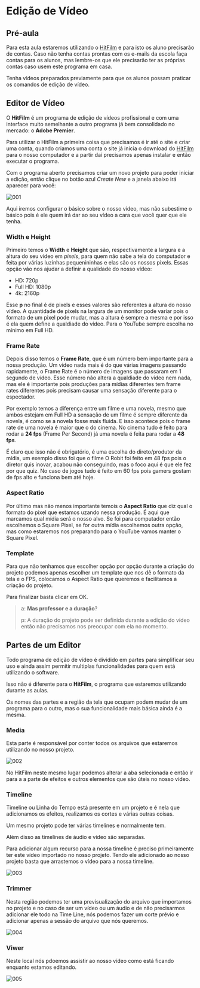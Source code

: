 # Edição de Vídeo

## Pré-aula
Para esta aula estaremos utilizando o [HitFilm](https://fxhome.com/product/hitfilm) e para isto os aluno precisarão de contas. Caso não tenha contas prontas com os e-mails da escola faça contas para os alunos, mas lembre-os que ele precisarão ter as próprias contas caso usem este programa em casa.

Tenha vídeos preparados previamente para que os alunos possam praticar os comandos de edição de vídeo.

## Editor de Vídeo
O **HitFilm** é um programa de edição de vídeos profissional e com uma interface muito semelhante a outro programa já bem consolidado no mercado: o **Adobe Premier**.

Para utilizar o HitFilm a primeira coisa que precisamos é ir até o site e criar uma conta, quando criamos uma conta o site já inicia o download do [HitFilm](https://account.fxhome.com/register) para o nosso computador e a partir daí precisamos apenas instalar e então executar o programa.

Com o programa aberto precisamos criar um novo projeto para poder iniciar a edição, então clique no botão azul *Create New* e a janela abaixo irá aparecer para você:

![001](Screenshots/001.png)

Aqui iremos configurar o básico sobre o nosso vídeo, mas não subestime o básico pois é ele quem irá dar ao seu vídeo a cara que você quer que ele tenha.

### **Width e Height**

Primeiro temos o **Width** e **Height** que são, respectivamente a largura e a altura do seu vídeo em *pixels*, para quem não sabe a tela do computador e feita por várias luzinhas pequenininhas e elas são os nossos pixels. Essas opção vão nos ajudar a definir a qualidade do nosso vídeo: 

- HD: 720p
- Full HD: 1080p
- 4k: 2160p

Esse **p** no final é de pixels e esses valores são referentes a altura do nosso vídeo. A quantidade de pixels na largura de um monitor pode variar pois o formato de um pixel pode mudar, mas a altura é sempre a mesma e por isso é ela quem define a qualdiade do vídeo. Para o YouTube sempre escolha no mínimo em Full HD.

### **Frame Rate**

Depois disso temos o **Frame Rate**, que é um número bem importante para a nossa produção. Um vídeo nada mais é do que várias imagens passando rapidamente, o Frame Rate é o número de imagens que passaram em 1 segundo de vídeo. Esse número não altera a qualdiade do vídeo nem nada, mas ele é importante pois produções para mídias diferentes tem frame rates diferentes pois precisam causar uma sensação diferente para o espectador.

Por exemplo temos a diferença entre um filme e uma novela, mesmo que ambos estejam em Full HD a sensação de um filme é sempre diferente da novela, é como se a novela fosse mais fluida. E isso acontece pois o frame rate de uma novela é maior que o do cinema. No cinema tudo é feito para rodar a **24 fps** (Frame Per Second) já uma novela é feita para rodar a **48 fps**.

É claro que isso não é obrigatório, é uma escolha do direto/produtor da mídia, um exemplo disso foi que o filme O Robit foi feito em 48 fps pois o diretor quis inovar, acabou não conseguindo, mas o foco aqui é que ele fez por que quiz. No caso de jogos tudo é feito em 60 fps pois gamers gostam de fps alto e funciona bem até hoje.

### **Aspect Ratio**
Por último mas não menos importante temois o **Aspect Ratio** que diz qual o formato do pixel que estamos uzando nessa produção. É aqui que marcamos qual mídia será o nosso alvo. Se foi para computador então escolhemos o Square Pixel, se for outra mídia escolhemos outra opção, mas como estaremos nos preparando para o YouTube vamos manter o Square Pixel.

### **Template**
Para que não tenhamos que escolher opção por opção durante a criação do projeto podemos apenas escolher um template que nos dê o formato da tela e o FPS, colocamos o Aspect Ratio que queremos e facilitamos a criação do projeto.

Para finalizar basta clicar em OK.

> a: **Mas professor e a duração**?
> 
> p: A duração do projeto pode ser definida durante a edição do vídeo então não precisamos nos preocupar com ela no momento.

## **Partes de um Editor**
Todo programa de edição de vídeo é dividido em partes para simplificar seu uso e ainda assim permitir multiplas funcionalidades para quem está utilizando o software.

Isso não é diferente para o **HitFilm**, o programa que estaremos utilizando durante as aulas.

Os nomes das partes e a região da tela que ocupam podem mudar de um programa para o outro, mas o sua funcionalidade mais básica ainda é a mesma.

### **Media**
Esta parte é responsável por conter todos os arquivos que estaremos utilizando no nosso projeto. 

![002](Screenshots/002.png)

No HitFilm neste mesmo lugar podemos alterar a aba selecionada e então ir para a a parte de efeitos e outros elementos que são úteis no nosso vídeo.

### **Timeline**
Timeline ou Linha do Tempo está presente em um projeto e é nela que adicionamos os efeitos, realizamos os cortes e várias outras coisas.

Um mesmo projeto pode ter várias timelines e normalmente tem.

Além disso as timelines de áudio e vídeo são separadas.

Para adicionar algum recurso para a nossa timeline é preciso primeiramente ter este vídeo importado no nosso projeto. Tendo ele adicionado ao nosso projeto basta que arrastemos o vídeo para a nossa timeline.

![003](Screenshots/003.png)

### **Trimmer**
Nesta região podemos ter uma previsualização do arquivo que importamos no projeto e no caso de ser um vídeo ou um áudio e de não precisarmos adicionar ele todo na Time Line, nós podemos fazer um corte prévio e adicionar apenas a sessão do arquivo que nós queremos.

![004](Screenshots/004.png)

### **Viwer**
Neste local nós pdoemos assistir ao nosso vídeo como está ficando enquanto estamos editando.

![005](Screenshots/005.png)

